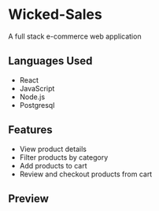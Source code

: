 # Wicked-Sales
A full stack e-commerce web application

## Languages Used

- React
- JavaScript
- Node.js
- Postgresql

## Features

- View product details
- Filter products by category
- Add products to cart
- Review and checkout products from cart

## Preview 




